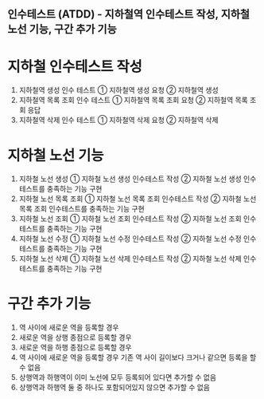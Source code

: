 ## 인수테스트 (ATDD) - 지하철역 인수테스트 작성, 지하철 노선 기능, 구간 추가 기능

# 지하철 인수테스트 작성
1. 지하철역 생성 인수 테스트 
   ① 지하철역 생성 요청 
   ② 지하철역 생성 
2. 지하철역 목록 조회 인수 테스트 
   ① 지하철역 목록 조회 요청 
   ② 지하철역 목록 조회 응답
3. 지하철역 삭제 인수 테스트 
   ① 지하철역 삭제 요청
   ② 지하철역 삭제

# 지하철 노선 기능
1. 지하철 노선 생성
   ① 지하철 노선 생성 인수테스트 작성 
   ② 지하철 노선 생성 인수테스트를 충족하는 기능 구현
2. 지하철 노선 목록 조회
   ① 지하철 노선 목록 조회 인수테스트 작성
   ② 지하철 노선 목록 조회 인수테스트를 충족하는 기능 구현
3. 지하철 노선 조회
   ① 지하철 노선 조회 인수테스트 작성
   ② 지하철 노선 조회 인수테스트를 충족하는 기능 구현
4. 지하철 노선 수정
   ① 지하철 노선 수정 인수테스트 작성
   ② 지하철 노선 수정 인수테스트를 충족하는 기능 구현
5. 지하철 노선 삭제
   ① 지하철 노선 삭제 인수테스트 작성
   ② 지하철 노선 삭제 인수테스트를 충족하는 기능 구현

# 구간 추가 기능
1. 역 사이에 새로운 역을 등록할 경우
2. 새로운 역을 상행 종점으로 등록할 경우
3. 새로운 역을 하행 종점으로 등록할 경우
4. 역 사이에 새로운 역을 등록할 경우 기존 역 사이 길이보다 크거나 같으면 등록을 할 수 없음
5. 상행역과 하행역이 이미 노선에 모두 등록되어 있다면 추가할 수 없음
6. 상행역과 하행역 둘 중 하나도 포함되어있지 않으면 추가할 수 없음
